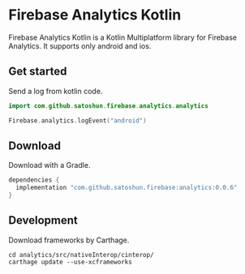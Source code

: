 # Firebase Analytics Kotlin

Firebase Analytics Kotlin is a Kotlin Multiplatform library for Firebase Analytics. It supports only android and ios.

## Get started

Send a log from kotlin code.

```kotlin
import com.github.satoshun.firebase.analytics.analytics

Firebase.analytics.logEvent("android")
```

## Download

Download with a Gradle.

```groovy
dependencies {
  implementation "com.github.satoshun.firebase:analytics:0.0.6"
}
```

## Development

Download frameworks by Carthage.

```shell
cd analytics/src/nativeInterop/cinterop/
carthage update --use-xcframeworks
```
